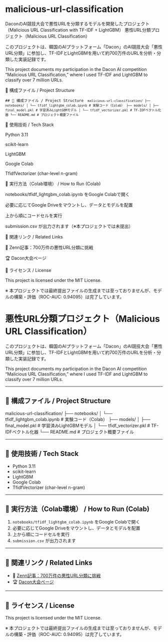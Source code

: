 # malicious-url-classification
DaconのAI競技大会で悪性URLを分類するモデルを開発したプロジェクト（Malicious URL Classification with TF-IDF + LightGBM）
悪性URL分類プロジェクト（Malicious URL Classification）

このプロジェクトは、韓国のAIプラットフォーム「Dacon」のAI競技大会「悪性URL分類」に参加し、TF-IDFとLightGBMを用いて約700万件のURLを分析・分類した実装記録です。

This project documents my participation in the Dacon AI competition “Malicious URL Classification,” where I used TF-IDF and LightGBM to classify over 7 million URLs.

📂 構成ファイル / Project Structure

<pre><code>## 📂 構成ファイル / Project Structure <code> malicious-url-classification/ ├── notebooks/ │ └── tfidf_lightgbm_colab.ipynb # 実験コード（Colab） ├── models/ │ ├── final_model.pkl # 学習済みLightGBMモデル │ └── tfidf_vectorizer.pkl # TF-IDFベクトル化器 └── README.md # プロジェクト概要ファイル </code> </code></pre>


🚀 使用技術 / Tech Stack

Python 3.11

scikit-learn

LightGBM

Google Colab

TfidfVectorizer (char-level n-gram)

📝 実行方法（Colab環境） / How to Run (Colab)

notebooks/tfidf_lightgbm_colab.ipynb をGoogle Colabで開く

必要に応じてGoogle Driveをマウントし、データとモデルを配置

上から順にコードセルを実行

submission.csv が出力されます（※本プロジェクトでは未提出）

🔗 関連リンク / Related Links

📘 Zenn記事：700万件の悪性URL分類に挑戦

🏆 Dacon大会ページ

📌 ライセンス / License

This project is licensed under the MIT License.

※ 本プロジェクトでは最終提出ファイルの生成までは至っておりませんが、モデルの構築・評価（ROC-AUC: 0.94095）は完了しています。


# 悪性URL分類プロジェクト（Malicious URL Classification）

このプロジェクトは、韓国のAIプラットフォーム「Dacon」のAI競技大会「悪性URL分類」に参加し、TF-IDFとLightGBMを用いて約700万件のURLを分析・分類した実装記録です。

This project documents my participation in the Dacon AI competition “Malicious URL Classification,” where I used TF-IDF and LightGBM to classify over 7 million URLs.

---

## 📂 構成ファイル / Project Structure

malicious-url-classification/ 
├── notebooks/ 
│ └── tfidf_lightgbm_colab.ipynb # 実験コード（Colab） 
├── models/ 
│ ├── final_model.pkl # 学習済みLightGBMモデル 
│ └── tfidf_vectorizer.pkl # TF-IDFベクトル化器 
└── README.md # プロジェクト概要ファイル

---

## 🚀 使用技術 / Tech Stack

- Python 3.11
- scikit-learn
- LightGBM
- Google Colab
- TfidfVectorizer (char-level n-gram)

---

## 📝 実行方法（Colab環境） / How to Run (Colab)

1. `notebooks/tfidf_lightgbm_colab.ipynb` をGoogle Colabで開く
2. 必要に応じてGoogle Driveをマウントし、データとモデルを配置
3. 上から順にコードセルを実行
4. `submission.csv` が出力されます

---

## 🔗 関連リンク / Related Links

- 📘 [Zenn記事：700万件の悪性URL分類に挑戦](https://zenn.dev/your-article-url)
- 🏆 [Dacon大会ページ](https://dacon.io/competitions/official/236233/overview/description)

---

## 📌 ライセンス / License

This project is licensed under the MIT License.

※ 本プロジェクトでは最終提出ファイルの生成までは至っておりませんが、モデルの構築・評価（ROC-AUC: 0.94095）は完了しています。


